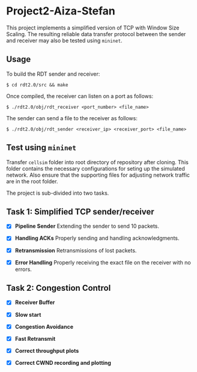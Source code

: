 # Project2-Aiza-Stefan
This project implements a simplified version of TCP with Window Size Scaling. The resulting reliable data transfer protocol between the sender and receiver may also be tested using `mininet`. 

Usage
---
To build the RDT sender and receiver:
```
$ cd rdt2.0/src && make
```
Once compiled, the receiver can listen on a port as follows:
```
$ ./rdt2.0/obj/rdt_receiver <port_number> <file_name>
```
The sender can send a file to the receiver as follows:
```
$ ./rdt2.0/obj/rdt_sender <receiver_ip> <receiver_port> <file_name>
```

Test using `mininet`
---
Transfer `cellsim` folder into root directory of repository after cloning. This folder contains the necessary configurations for seting up the simulated network. Also ensure that the supporting files for adjusting network traffic are in the root folder.

The project is sub-divided into two tasks.

Task 1: Simplified TCP sender/receiver
---

- [x] **Pipeline Sender** Extending the sender to send 10 packets.

- [x] **Handling ACKs** Properly sending and handling acknowledgments.

- [x] **Retransmission** Retransmissions of lost packets.

- [x] **Error Handling** Properly receiving the exact file on the receiver with no errors.


Task 2: Congestion Control
---

- [x] **Receiver Buffer**

- [x] **Slow start**

- [x] **Congestion Avoidance** 

- [x] **Fast Retransmit** 

- [x] **Correct throughput plots** 

- [x] **Correct CWND recording and plotting** 
